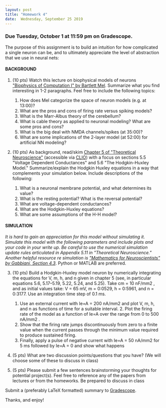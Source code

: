 ```yaml
---
layout: post
title: "Homework 4"
date:  Wednesday, September 25 2019
---
```



### Due Tuesday, October 1 at 11:59 pm on Gradescope. 


The purpose of this assignment is to build an intuition for how complicated a single neuron can be, and to ultimately appreciate the level of abstraction that we use in neural nets:

#### BACKGROUND

1. (10 pts) Watch this lecture on biophysical models of neurons ["Biophysics of Computation I" by Bartlett Mel](https://simons.berkeley.edu/talks/mel-biophysics-i). Summarize what you find interesting in 1-2 paragraphs. Feel free to include the following topics:
    1. How does Mel categorize the space of neuron models (e.g. at 13:00)?
    2. What are the pros and cons of firing rate versus spiking models?
    3. What is the Marr-Albus theory of the cerebellum?
    4. What is cable theory as applied to neuronal modeling? What are some pros and cons?
    5. What is the big deal with NMDA channels/spikes (at 35:00)?
    6. What are some implications of the 2-layer model (at 52:00) for artificial NN modeling?

2. (10 pts) As background, read/skim [Chapter 5 of "Theoretical Neuroscience"](https://ebookcentral.proquest.com/lib/columbia/detail.action?docID=3338869) (accessible via [CLIO](https://clio.columbia.edu/quicksearch?q=theoretical+neuroscience+abbott&commit=Search)) with a focus on sections 5.5 "Voltage Dependent Conductances" and 5.6 "The Hodgkin-Huxley Model." Summarize/explain the Hodgkin Huxley equations in a way that complements your simulation below. Include descriptions of the following:
    1. What is a neuronal membrane potential, and what determines its value?
    2. What is the resting potential? What is the reversal potential?
    3. What are voltage-dependent conductances?
    4. What are the Hodgkin-Huxley equations?
    5. What are some assumptions of the H-H model?

#### SIMULATION

_It is hard to gain an appreciation for this model without simulating it. Simulate this model with the following parameters and include plots and your code in your write up. Be careful to use the numerical simulation update rules articulated in Appendix 5.11 in "Theoretical Neuroscience." Another helpful resource re simulation is ["Mathematics for Neuroscientists" by Gabbiani, Section 4.3](https://www-sciencedirect-com.ezproxy.cul.columbia.edu/book/9780128018958/mathematics-for-neuroscientists)_. Python or MATLAB are preferred.

3. (10 pts) Build a Hodgkin-Huxley model neuron by numerically integrating the equations for V, m, h, and n given in chapter 5 (see, in particular equations 5.6, 5.17–5.19, 5.22, 5.24, and 5.25). Take cm = 10 nF/mm2 , and as initial values take: V = 65 mV, m = 0:0529, h = 0:5961, and n = 0:3177. Use an integration time step of 0.1 ms. 
    1. Use an external current with Ie=A = 200 nA/mm2 and plot V, m, h, and n as functions of time for a suitable interval.     2. Plot the firing rate of the model as a function of Ie=A over the range from 0 to 500 nA/mm2 . 
    3. Show that the firing rate jumps discontinuously from zero to a finite value when the current passes through the minimum value required to produce sustained firing. 
    4. Finally, apply a pulse of negative current with Ie=A = 50 nA/mm2 for 5 ms followed by Ie=A = 0 and show what happens

4. (5 pts) What are two discussion points/questions that you have? (We will choose some of these to discuss in class)

5. (5 pts) Please submit a few sentences brainstorming your thoughts for potential project(s). Feel free to reference any of the papers from lectures or from the homeworks. Be prepared to discuss in class

Submit a (preferably LaTeX formatted) summary to [Gradescope](https://www.gradescope.com/courses/61715).

Thanks, and enjoy!
